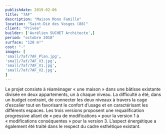 ```yaml
---
publishdate: 2019-02-06
title: "7AF"
description: "Maison Mono Famille"
location: "Saint-Dié des Vosges (88)"
client: "Privée"
builder: ['Aurélien SUCHET Architecte',]
period: "octobre 2018"
surface: "120 m²"
cost: "-"
images: [
'small/7af/7AF_Plan.jpg',
'small/7af/7AF_V3.jpg',
'small/7af/7AF_V1.jpg',
'small/7af/7AF_V2.jpg',
]
---
```

Le projet consiste à réaménager « une maison » dans une bâtisse existante divisée en deux appartements, un à chaque niveau. La difficulté a été, dans un budget contraint, de connecter les deux niveaux à travers la cage d’escalier tout en favorisant le confort d’usage et en caractérisant les différents espaces. Les trois versions proposent une requalification progressive allant de « peu de modifications » pour la version 1 à « modifications conséquentes » pour la version 3. L’aspect énergétique a également été traité dans le respect du cadre esthétique existant.